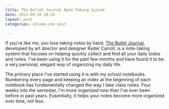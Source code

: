 ```yaml
---
title: The Bullet Journal Note-Taking System
date: 2013-09-20 10:20
layout: post
categories: volume-one post
  
---
```



If you're like me, you love taking notes by hand. [The Bullet Journal](http://www.bulletjournal.com), developed by art director and designer Ryder Carroll, is a note-taking system that focuses on helping quickly collect and find all your daily todos and notes. I've been using it for the past few months and have found it to be a very personal, elegant way of organizing my daily life.

The primary place I've started using it is with my school notebooks. Numbering every page and keeping an index at the beginning of each notebook has fundamentally changed the way I take class notes. Four weeks into the semester, I'm more organized now than I've ever been before in past years. Essentially, it helps your notes become more organized over time, not less.
